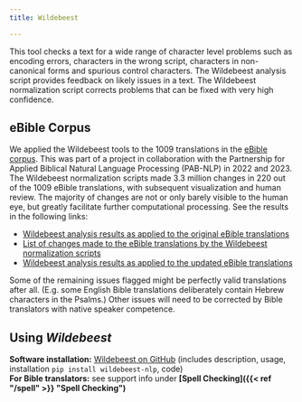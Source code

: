 ```yaml
---
title: Wildebeest

---
```

This tool checks a text for a wide range of character level problems such as encoding errors, characters in the wrong script, characters in non-canonical forms and spurious control characters. The Wildebeest analysis script provides feedback on likely issues in a text. The Wildebeest normalization script corrects problems that can be fixed with very high confidence.

## eBible Corpus
We applied the Wildebeest tools to the 1009 translations in the <a href="https://arxiv.org/abs/2304.09919">eBible corpus</a>. This was part of a project in collaboration with the Partnership for Applied Biblical Natural Language Processing (PAB-NLP) in 2022 and 2023. The Wildebeest normalization scripts made 3.3 million changes in 220 out of the 1009 eBible translations, with subsequent visualization and human review. The majority of changes are not or only barely visible to the human eye, but greatly facilitate further computational processing. See the results in the following links:

* <a href="https://greekroom.org/wildebeest/ebible/" target="_blank">Wildebeest analysis results as applied to the original eBible translations</a>
* <a href="https://greekroom.org/wildebeest/ebible-orig-plus-diff/" target="_blank">List of changes made to the eBible translations by the Wildebeest normalization scripts</a>
* <a href="https://greekroom.org/wildebeest/ebible-plus/" target="_blank">Wildebeest analysis results as applied to the updated eBible translations</a>

Some of the remaining issues flagged might be perfectly valid translations after all. (E.g. some English Bible translations deliberately contain Hebrew characters in the Psalms.) Other issues will need to be corrected by Bible translators with native speaker competence.

## Using *Wildebeest*
**Software installation:** <a href="https://github.com/uhermjakob/wildebeest">Wildebeest on GitHub</a> (includes description, usage,  installation ``pip install wildebeest-nlp``, code)<br>
**For Bible translators:** see support info under **[Spell Checking]({{< ref "/spell" >}} "Spell Checking")**
